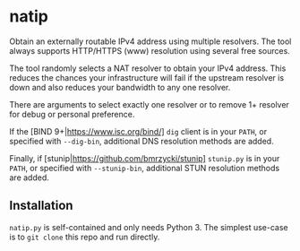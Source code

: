 # natip
Obtain an externally routable IPv4 address using multiple resolvers.
The tool always supports HTTP/HTTPS (www) resolution using several
free sources.

The tool randomly selects a NAT resolver to obtain your IPv4 address.
This reduces the chances your infrastructure will fail if the upstream
resolver is down and also reduces your bandwidth to any one resolver.

There are arguments to select exactly one resolver or to remove 1+
resolver for debug or personal preference.

If the [BIND 9+|https://www.isc.org/bind/] `dig` client is in
your `PATH`, or specified with `--dig-bin`, additional DNS
resolution methods are added.

Finally, if [stunip|https://github.com/bmrzycki/stunip] `stunip.py`
is in your `PATH`, or specified with `--stunip-bin`, additional STUN
resolution methods are added.

## Installation

`natip.py` is self-contained and only needs Python 3. The simplest
use-case is to `git clone` this repo and run directly.
